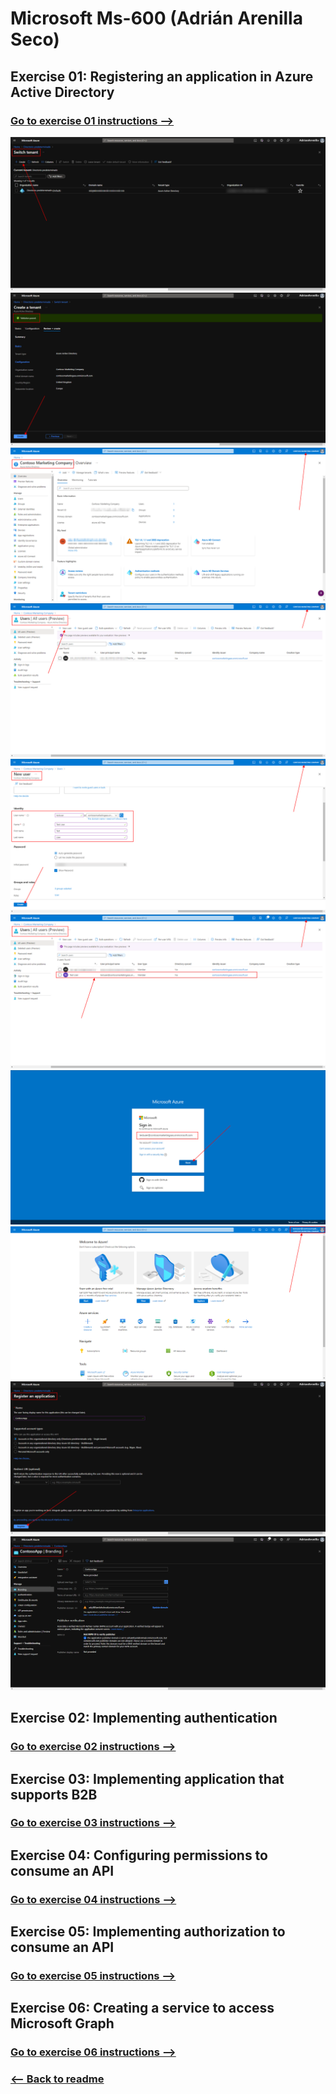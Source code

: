 # Microsoft Ms-600 (Adrián Arenilla Seco)

## Exercise 01: Registering an application in Azure Active Directory
### [Go to exercise 01 instructions -->](02-Exercise-1-Registering-an-application-in-Azure-Active-Directory.md)


![](Evidences/Image02a.png)
![](Evidences/Image02b.png)
![](Evidences/Image02c.png)
![](Evidences/Image02d.png)
![](Evidences/Image02e.png)
![](Evidences/Image02f.png)
![](Evidences/Image02g.png)
![](Evidences/Image02h.png)
![](Evidences/Image02i.png)
![](Evidences/Image02j.png)


## Exercise 02: Implementing authentication
### [Go to exercise 02 instructions -->](03-Exercise-2-Implementing-authentication.md)



## Exercise 03: Implementing application that supports B2B
### [Go to exercise 03 instructions -->](04-Exercise-3-Implementing-application-that-supports-B2B.md)



## Exercise 04: Configuring permissions to consume an API
### [Go to exercise 04 instructions -->](05-Exercise-4-Configuring-permissions-to-consume-an-API.md)



## Exercise 05: Implementing authorization to consume an API
### [Go to exercise 05 instructions -->](06-Exercise-5-Implementing-authorization-to-consume-an-API.md)



## Exercise 06: Creating a service to access Microsoft Graph
### [Go to exercise 06 instructions -->](07-Exercise-6-Creating-a-service-to-access-Microsoft-Graph.md)




### [<-- Back to readme](../../../)